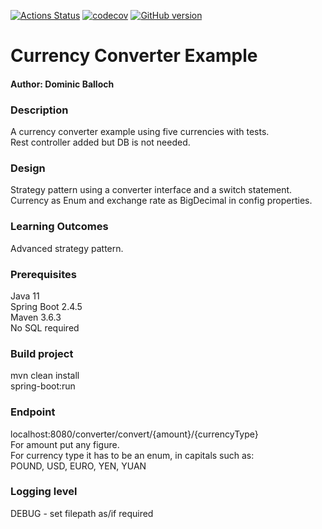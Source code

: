 [![Actions Status](https://github.com/domiballoch/currency-converter/actions/workflows/maven.yml/badge.svg)](https://github.com/domiballoch/currency-converter/actions)
[![codecov](https://codecov.io/gh/domiballoch/currency-converter/branch/master/graph/badge.svg?token=3DQWELQG2V)](https://codecov.io/gh/domiballoch/currency-converter)
[![GitHub version](https://badge.fury.io/gh/domiballoch%2Fcurrency-converter.svg)](https://badge.fury.io/gh/domiballoch%2Fcurrency-converter)

<h1>Currency Converter Example</h1>
<h4>Author: Dominic Balloch</h4>

<h3>Description</h3>
A currency converter example using five currencies with tests.
<BR/>Rest controller added but DB is not needed.

<h3>Design</h3>
Strategy pattern using a converter interface and a switch statement.
<br/>Currency as Enum and exchange rate as BigDecimal in config properties.

<h3>Learning Outcomes</h3>
Advanced strategy pattern.

<h3>Prerequisites</h3>
Java 11
<br/> Spring Boot 2.4.5
<br/>Maven 3.6.3
<br/>No SQL required

<h3>Build project</h3>
mvn clean install
<br/>spring-boot:run

<h3>Endpoint</h3>
localhost:8080/converter/convert/{amount}/{currencyType}
<br/>For amount put any figure.
<br/>For currency type it has to be an enum, in capitals such as:
<br/>POUND, USD, EURO, YEN, YUAN

<h3>Logging level</h3>
DEBUG - set filepath as/if required